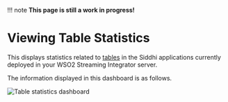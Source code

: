 !!! note
    **This page is still a work in progress!**
    
# Viewing Table Statistics

This displays statistics related to [tables](https://siddhi.io/en/v5.1/docs/query-guide/#table) in the Siddhi applications currently deployed in your WSO2 Streaming Integrator server.

The information displayed in this dashboard is as follows.

![Table statistics dashboard](../images/streaming-integrator-grafana-dashboard/table_statistics_dashboard.png)